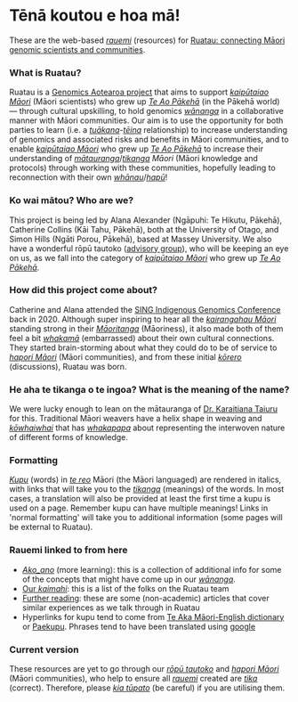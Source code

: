 

# Tēnā koutou e hoa mā!
These are the web-based [*rauemi*](https://maoridictionary.co.nz/word/6599) (resources) for [Ruatau: connecting Māori genomic scientists and communities](https://www.genomics-aotearoa.org.nz/projects/ruatau).

### What is Ruatau?  
Ruatau is a [Genomics Aotearoa project](https://www.genomics-aotearoa.org.nz/projects/ruatau) that aims to support [*kaipūtaiao Māori*](https://translate.google.com/?hl=mi&sl=mi&tl=en&text=kaip%C5%ABtaiao%20M%C4%81ori&op=translate) (Māori scientists) who grew up [*Te Ao Pākehā*](https://translate.google.com/?hl=mi&sl=mi&tl=en&text=te%20ao%20P%C4%81keh%C4%81&op=translate) (in the Pākehā world) — through cultural upskilling, to hold genomics [*wānanga*](https://maoridictionary.co.nz/word/9145) in a collaborative manner with Māori communities. Our aim is to use the opportunity for both parties to learn (i.e. a [*tuākana*](https://maoridictionary.co.nz/word/8580)-[*tēina*](https://maoridictionary.co.nz/word/7891) relationship) to increase understanding of genomics and associated risks and benefits in Māori communities, and to enable [*kaipūtaiao Māori*](https://translate.google.com/?hl=mi&sl=mi&tl=en&text=kaip%C5%ABtaiao%20M%C4%81ori&op=translate) who grew up [*Te Ao Pākehā*](https://translate.google.com/?hl=mi&sl=mi&tl=en&text=te%20ao%20P%C4%81keh%C4%81&op=translate) to increase their understanding of [*mātauranga*](https://maoridictionary.co.nz/word/3830)/[*tikanga*](https://maoridictionary.co.nz/word/8043) *Māori* (Māori knowledge and protocols) through working with these communities, hopefully leading to reconnection with their own [*whānau*](https://maoridictionary.co.nz/word/10062)/[*hapū*](https://maoridictionary.co.nz/word/877)!  

### Ko wai mātou? Who are we?
This project is being led by Alana Alexander (Ngāpuhi: Te Hikutu, Pākehā), Catherine Collins (Kāi Tahu, Pākehā), both at the University of Otago, and Simon Hills (Ngāti Porou, Pākehā), based at Massey University. We also have a wonderful rōpū tautoko ([advisory group](kaimahi/index.md)), who will be keeping an eye on us, as we fall into the category of [*kaipūtaiao Māori*](https://translate.google.com/?hl=mi&sl=mi&tl=en&text=kaip%C5%ABtaiao%20M%C4%81ori&op=translate) who grew up [*Te Ao Pākehā*](https://translate.google.com/?hl=mi&sl=mi&tl=en&text=te%20ao%20P%C4%81keh%C4%81&op=translate).

### How did this project come about?
Catherine and Alana attended the [SING Indigenous Genomics Conference](https://www.singaotearoa.nz/singconference-2020) back in 2020. Although super inspiring to hear all the [*kairangahau Māori*](https://translate.google.com/?hl=mi&sl=mi&tl=en&text=kairangahau%20M%C4%81ori&op=translate) standing strong in their [*Māoritanga*](https://maoridictionary.co.nz/word/3649) (Māoriness), it also made both of them feel a bit [*whakamā*](https://maoridictionary.co.nz/word/9554) (embarrassed) about their own cultural connections. They started brain-storming about what they could do to be of service to [*hapori Māori*](https://translate.google.com/?hl=mi&sl=mi&tl=en&text=hapori%20M%C4%81ori&op=translate) (Māori communities), and from these initial [*kōrero*](https://maoridictionary.co.nz/word/3003) (discussions), Ruatau was born.

### He aha te tikanga o te ingoa? What is the meaning of the name?
We were lucky enough to lean on the mātauranga of [Dr. Karaitiana Taiuru](https://www.taiuru.maori.nz/) for this. Traditional Māori weavers have a helix shape in weaving and [*kōwhaiwhai*](https://maoridictionary.co.nz/word/10924) that has [*whakapapa*](https://maoridictionary.co.nz/word/9727) about representing the interwoven nature of different forms of knowledge.

### Formatting
[*Kupu*](https://maoridictionary.co.nz/word/3275) (words) in [*te reo*](https://translate.google.com/?hl=mi&sl=mi&tl=en&text=te%20reo&op=translate) Māori (the Māori languaged) are rendered in italics, with links that will take you to the [*tikanga*](https://maoridictionary.co.nz/word/8043) (meanings) of the words. In most cases, a translation will also be provided at least the first time a kupu is used on a page. Remember kupu can have multiple meanings! Links in 'normal formatting' will take you to additional information (some pages will be external to Ruatau).

### Rauemi linked to from here
* [*Ako_ano*](ako_ano/index.md) (more learning): this is a collection of additional info for some of the concepts that might have come up in our [*wānanga*](https://maoridictionary.co.nz/word/9145).
* [Our *kaimahi*](kaimahi/index.md): this is a list of the folks on the Ruatau team
* [Further reading](further_reading/index.md): these are some (non-academic) articles that cover similar experiences as we talk through in Ruatau
* Hyperlinks for kupu tend to come from [Te Aka Māori-English dictionary](https://maoridictionary.co.nz/) or [Paekupu](https://paekupu.co.nz/). Phrases tend to have been translated using [google](https://translate.google.com/?hl=mi&sl=mi&tl=en&op=translate)

### Current version
These resources are yet to go through our [*rōpū tautoko*](https://translate.google.com/?hl=mi&sl=mi&tl=en&text=r%C5%8Dp%C5%AB%20tautoko&op=translate) and [*hapori Māori*](https://translate.google.com/?hl=mi&sl=mi&tl=en&text=hapori%20M%C4%81ori%0A&op=translate) (Māori communities), who help to ensure all [*rauemi*](https://maoridictionary.co.nz/word/6599) created are [*tika*](https://maoridictionary.co.nz/word/8039) (correct). Therefore, please [*kia tūpato*](https://translate.google.com/?hl=mi&sl=mi&tl=en&text=kia%20t%C5%ABpato%0A&op=translate) (be careful) if you are utilising them.
